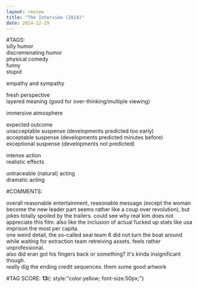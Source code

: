 ```yaml
---  
layout: review  
title: "The Interview (2014)"  
date: 2014-12-29  
---  
```

  
#TAGS:  
silly humor  
discremenating humor  
physical comedy  
funny  
stupid  
  
empathy and sympathy  
  
fresh perspective  
layered meaning (good for over-thinking/multiple viewing)  
  
immersive atmosphere  
  
expected outcome  
unacceptable suspense (developments predicted too early)  
acceptable suspense (developments predicted minutes before)  
exceptional suspense (developments not predicted)  
  
intense action  
realistic effects  
  
untraceable (natural) acting  
dramatic acting  
  
#COMMENTS:  
  
overall reasonable entertainment, reasonable message (except the woman become the new leader part seems rather like a coup over revolution), but jokes totally spoiled by the trailers. could see why real kim does not appreciate this film. also like the inclusion of actual fucked up stats like usa imprison the most per capita.  
one weird detail, the so-called seal team 6 did not turn the boat around while waiting for extraction team retreiving assets. feels rather unprofessional.  
also did eran got his fingers back or something? it's kinda insignificant though.  
really dig the ending credit sequences. them some good artwork  
  
  
  
  
  
#TAG SCORE: **13**{: style:"color:yellow; font-size:50px;"}  
